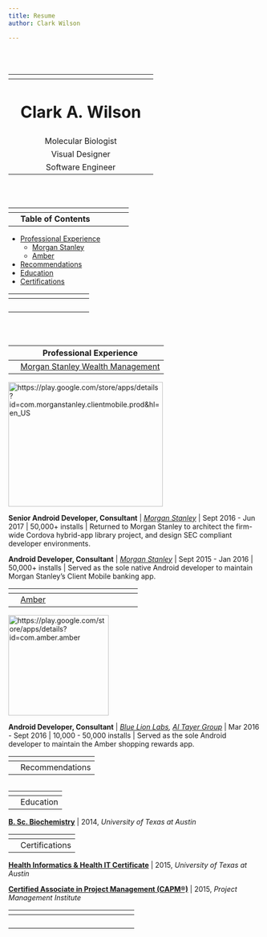 ```yaml
---
title: Resume
author: Clark Wilson

---
```


<p><br><br></p>

<table>
<thead>
<tr>
<th></th>
<th align="center"></th>
<th></th>
</tr>
</thead>
<tbody>
<tr>
<td></td>
<td align="center"><h1>Clark A. Wilson</h1></td>
<td></td>
</tr>
<tr>
<td></td>
<td align="center">Molecular Biologist</td>
<td></td>
</tr>
<tr>
<td></td>
<td align="center">Visual Designer</td>
<td></td>
</tr>
<tr>
<td></td>
<td align="center">Software Engineer</td>
<td></td>
</tr>
</tbody>
</table><p><br><br></p>

<table>
<thead>
<tr>
<th></th>
<th></th>
</tr>
</thead>
<tbody>
<tr>
<td></td>
<td><strong>Table of Contents</strong> &nbsp;&nbsp;&nbsp;&nbsp;&nbsp;&nbsp;&nbsp;&nbsp;&nbsp;&nbsp;&nbsp;&nbsp;&nbsp;&nbsp;&nbsp;</td>
</tr>
</tbody>
</table><ul>
<li><a href="#projects">Professional Experience</a>
<ul>
<li><a href="#morgan-stanley-wealth-management">Morgan Stanley</a></li>
<li><a href="#amber">Amber</a></li>
</ul>
</li>
<li><a href="#recommendations">Recommendations</a></li>
<li><a href="#education">Education</a></li>
<li><a href="#certifications">Certifications</a></li>
</ul>

<table>
<thead>
<tr>
<th></th>
<th></th>
</tr>
</thead>
<tbody>
<tr>
<td></td>
<td>&nbsp;&nbsp;&nbsp;&nbsp;&nbsp;&nbsp;&nbsp;&nbsp;&nbsp;&nbsp;&nbsp;&nbsp;&nbsp;&nbsp;&nbsp;&nbsp;&nbsp;&nbsp;&nbsp;&nbsp;&nbsp;&nbsp;&nbsp;&nbsp;&nbsp;&nbsp;&nbsp;&nbsp;&nbsp;&nbsp;</td>
</tr>
</tbody>
</table><p><br><br></p>

<table>
<thead>
<tr>
<th></th>
<th><span id="projects">Professional Experience </span></th>
</tr>
</thead>
<tbody>
<tr>
<td></td>
<td><span id="morgan-stanley-wealth-management"><a href="https://play.google.com/store/apps/details?id=com.morganstanley.clientmobile.prod&amp;hl=en_US">Morgan Stanley Wealth Management</a></span></td>
</tr>
</tbody>
</table><p><img src="https://workstory.s3.amazonaws.com/assets/2189783/mostan.png" alt="https://play.google.com/store/apps/details?id=com.morganstanley.clientmobile.prod&amp;hl=en_US" width="308" height="248"></p>
<p><strong>Senior Android Developer, Consultant</strong> | <em><a href="https://www.morganstanley.com/">Morgan Stanley</a></em> | Sept 2016 - Jun 2017 | 50,000+ installs | Returned to Morgan Stanley to architect the firm-wide Cordova hybrid-app library project, and design SEC compliant developer environments.</p>
<p><strong>Android Developer, Consultant</strong> | <em><a href="https://www.morganstanley.com/">Morgan Stanley</a></em> | Sept 2015 - Jan 2016 | 50,000+ installs  | Served as the sole native Android developer to maintain Morgan Stanley’s Client Mobile banking app.</p>

<table>
<thead>
<tr>
<th></th>
<th></th>
</tr>
</thead>
<tbody>
<tr>
<td></td>
<td><span id="amber"> <a href="https://play.google.com/store/apps/details?id=com.amber.amber">Amber</a></span> &nbsp;&nbsp;&nbsp;&nbsp;&nbsp;&nbsp;&nbsp;&nbsp;&nbsp;&nbsp;&nbsp;&nbsp;&nbsp;&nbsp;&nbsp;&nbsp;&nbsp;&nbsp;&nbsp;&nbsp;&nbsp;&nbsp;&nbsp;&nbsp;&nbsp;&nbsp;&nbsp;&nbsp;&nbsp;&nbsp;&nbsp;&nbsp;&nbsp;&nbsp;&nbsp;&nbsp;&nbsp;&nbsp;&nbsp;&nbsp;</td>
</tr>
</tbody>
</table><p><img src="https://workstory.s3.amazonaws.com/assets/2005903/amber.png" alt="https://play.google.com/store/apps/details?id=com.amber.amber" width="200" height="200"></p>
<p><strong>Android Developer, Consultant</strong> | <em><a href="https://play.google.com/store/apps/developer?id=Blue+Lion+Labs">Blue Lion Labs</a>, <a href="https://www.altayer.com/">Al Tayer Group</a></em> | Mar 2016 - Sept 2016 | 10,000 - 50,000 installs  | Served as the sole Android developer to maintain the Amber shopping rewards app.</p>

<table>
<thead>
<tr>
<th></th>
<th></th>
</tr>
</thead>
<tbody>
<tr>
<td></td>
<td><span id="recommendations"> Recommendations </span></td>
</tr>
</tbody>
</table><p><img src="https://workstory.s3.amazonaws.com/assets/2005908/Screen_Shot_2018-05-27_at_7.13.25_PM.png" alt=""></p>

<table>
<thead>
<tr>
<th></th>
<th></th>
</tr>
</thead>
<tbody>
<tr>
<td></td>
<td><span id="education"> Education  </span></td>
</tr>
</tbody>
</table><p><a href="http://catalog.utexas.edu/undergraduate/natural-sciences/degrees-and-programs/bs-biochemistry/"><strong>B. Sc. Biochemistry</strong></a> | 2014, <em>University of Texas at Austin</em></p>

<table>
<thead>
<tr>
<th></th>
<th></th>
</tr>
</thead>
<tbody>
<tr>
<td></td>
<td><span id="certifications">Certifications</span></td>
</tr>
</tbody>
</table><p><a href="https://www.mccombs.utexas.edu/hihit/"><strong>Health Informatics &amp; Health IT Certificate</strong></a> | 2015, <em>University of Texas at Austin</em></p>
<p><a href="https://www.pmi.org/certifications/types/certified-associate-capm"><strong>Certified Associate in Project Management (CAPM®)</strong></a> | 2015, <em>Project Management Institute</em></p>

<table>
<thead>
<tr>
<th></th>
<th></th>
</tr>
</thead>
<tbody>
<tr>
<td></td>
<td>&nbsp;&nbsp;&nbsp;&nbsp;&nbsp;&nbsp;&nbsp;&nbsp;&nbsp;&nbsp;&nbsp;&nbsp;&nbsp;&nbsp;&nbsp;&nbsp;&nbsp;&nbsp;&nbsp;&nbsp;&nbsp;&nbsp;&nbsp;&nbsp;&nbsp;&nbsp;&nbsp;&nbsp;&nbsp;&nbsp;&nbsp;&nbsp;&nbsp;&nbsp;&nbsp;&nbsp;&nbsp;&nbsp;&nbsp;&nbsp;&nbsp;&nbsp;&nbsp;&nbsp;&nbsp;&nbsp;&nbsp;&nbsp;&nbsp;&nbsp;&nbsp;</td>
</tr>
</tbody>
</table>
